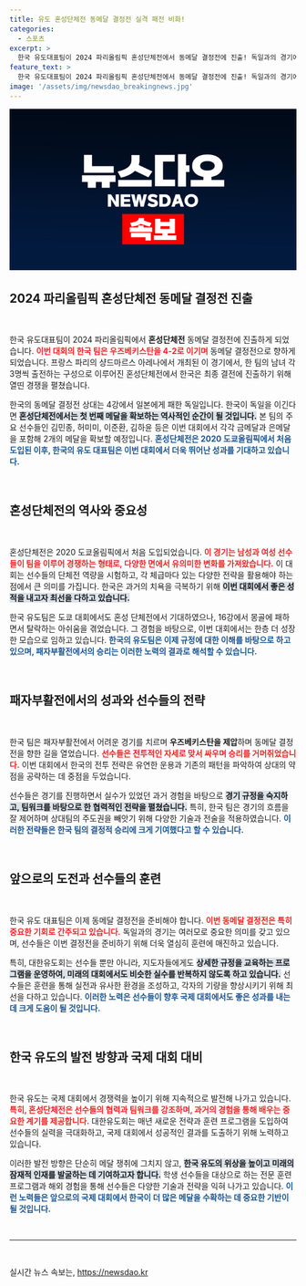 ```yaml
---
title: 유도 혼성단체전 동메달 결정전 실격 패전 비화!
categories:
  - 스포츠
excerpt: >
  한국 유도대표팀이 2024 파리올림픽 혼성단체전에서 동메달 결정전에 진출! 독일과의 경기에서 역사적인 첫 메달을 노린다. 이번 대회에서 한국은 극복과 성장을 통해 새로운 기회를 잡았다.
feature_text: >
  한국 유도대표팀이 2024 파리올림픽 혼성단체전에서 동메달 결정전에 진출! 독일과의 경기에서 역사적인 첫 메달을 노린다. 이번 대회에서 한국은 극복과 성장을 통해 새로운 기회를 잡았다.
image: '/assets/img/newsdao_breakingnews.jpg'
---
```


<p><img src="/assets/img/newsdao_breakingnews.jpg" alt="bookingtag 속보" /></p>

<h2 data-ke-size="size26">2024 파리올림픽 혼성단체전 동메달 결정전 진출</h2>

<p data-ke-size="size16">&nbsp;</p>

<p>한국 유도대표팀이 2024 파리올림픽에서 <b>혼성단체전</b> 동메달 결정전에 진출하게 되었습니다. <b><span style="color: #ee2323;">이번 대회의 한국 팀은 우즈베키스탄을 4-2로 이기며</span></b> 동메달 결정전으로 향하게 되었습니다. 프랑스 파리의 샹드마르스 아레나에서 개최된 이 경기에서, 한 팀의 남녀 각 3명씩 출전하는 구성으로 이루어진 혼성단체전에서 한국은 최종 결전에 진출하기 위해 열띤 경쟁을 펼쳤습니다. </p>

<p>한국의 동메달 결정전 상대는 4강에서 일본에게 패한 독일입니다. 한국이 독일을 이긴다면 <b><span style="background-color: #21538527;">혼성단체전에서는 첫 번째 메달을 확보하는 역사적인 순간이 될 것입니다.</span></b> 본 팀의 주요 선수들인 김민종, 허미미, 이준환, 김하윤 등은 이번 대회에서 각각 금메달과 은메달을 포함해 2개의 메달을 확보할 예정입니다. <b><span style="color: #1a5490;">혼성단체전은 2020 도쿄올림픽에서 처음 도입된 이후, 한국의 유도 대표팀은 이번 대회에서 더욱 뛰어난 성과를 기대하고 있습니다.</span></b></p>

<p data-ke-size="size16">&nbsp;</p>

<h2 data-ke-size="size26">혼성단체전의 역사와 중요성</h2>

<p data-ke-size="size16">&nbsp;</p>

<p>혼성단체전은 2020 도쿄올림픽에서 처음 도입되었습니다. <b><span style="color: #ee2323;">이 경기는 남성과 여성 선수들이 팀을 이루어 경쟁하는 형태로, 다양한 면에서 유의미한 변화를 가져왔습니다.</span></b> 이 대회는 선수들의 단체전 역량을 시험하고, 각 체급마다 있는 다양한 전략을 활용해야 하는 점에서 큰 의미를 가집니다. 한국은 과거의 치욕을 극복하기 위해 <b><span style="background-color: #21538527;">이번 대회에서 좋은 성적을 내고자 최선을 다하고 있습니다.</span></b> </p>

<p>한국 유도팀은 도쿄 대회에서도 혼성 단체전에서 기대하였으나, 16강에서 몽골에 패하면서 탈락하는 아쉬움을 겪었습니다. 그 경험을 바탕으로, 이번 대회에서는 한층 더 성장한 모습으로 임하고 있습니다. <b><span style="color: #1a5490;">한국의 유도팀은 이제 규정에 대한 이해를 바탕으로 하고 있으며, 패자부활전에서의 승리는 이러한 노력의 결과로 해석할 수 있습니다.</span></b></p>

<p data-ke-size="size16">&nbsp;</p>

<h2 data-ke-size="size26">패자부활전에서의 성과와 선수들의 전략</h2>

<p data-ke-size="size16">&nbsp;</p>

<p>한국 팀은 패자부활전에서 어려운 경기를 치르며 <b>우즈베키스탄을 제압</b>하며 동메달 결정전을 향한 길을 열었습니다. <b><span style="color: #ee2323;">선수들은 전투적인 자세로 맞서 싸우며 승리를 거머쥐었습니다.</span></b> 이번 대회에서 한국의 전투 전략은 유연한 운용과 기존의 패턴을 파악하여 상대의 약점을 공략하는 데 중점을 두었습니다. </p>

<p>선수들은 경기를 진행하면서 실수가 있었던 과거 경험을 바탕으로 <b><span style="background-color: #21538527;">경기 규정을 숙지하고, 팀워크를 바탕으로 한 협력적인 전략을 펼쳤습니다.</span></b> 특히, 한국 팀은 경기의 흐름을 잘 제어하며 상대팀의 주도권을 빼앗기 위해 다양한 기술과 전술을 적용하였습니다. <b><span style="color: #1a5490;">이러한 전략들은 한국 팀의 결정적 승리에 크게 기여했다고 할 수 있습니다.</span></b></p>

<p data-ke-size="size16">&nbsp;</p>

<h2 data-ke-size="size26">앞으로의 도전과 선수들의 훈련</h2>

<p data-ke-size="size16">&nbsp;</p>

<p>한국 유도 대표팀은 이제 동메달 결정전을 준비해야 합니다. <b><span style="color: #ee2323;">이번 동메달 결정전은 특히 중요한 기회로 간주되고 있습니다.</span></b> 독일과의 경기는 여러모로 중요한 의미를 갖고 있으며, 선수들은 이번 결정전을 준비하기 위해 더욱 열심히 훈련에 매진하고 있습니다. </p>

<p>특히, 대한유도회는 선수들 뿐만 아니라, 지도자들에게도 <b><span style="background-color: #21538527;">상세한 규정을 교육하는 프로그램을 운영하여, 미래의 대회에서도 비슷한 실수를 반복하지 않도록 하고 있습니다.</span></b> 선수들은 훈련을 통해 실전과 유사한 환경을 조성하고, 각자의 기량을 향상시키기 위해 최선을 다하고 있습니다. <b><span style="color: #1a5490;">이러한 노력은 선수들이 향후 국제 대회에서도 좋은 성과를 내는 데 크게 도움이 될 것입니다.</span></b></p>

<p data-ke-size="size16">&nbsp;</p>

<h2 data-ke-size="size26">한국 유도의 발전 방향과 국제 대회 대비</h2>

<p data-ke-size="size16">&nbsp;</p>

<p>한국 유도는 국제 대회에서 경쟁력을 높이기 위해 지속적으로 발전해 나가고 있습니다. <b><span style="color: #ee2323;">특히, 혼성단체전은 선수들의 협력과 팀워크를 강조하며, 과거의 경험을 통해 배우는 중요한 계기를 제공합니다.</span></b> 대한유도회는 매년 새로운 전략과 훈련 프로그램을 도입하여 선수들의 실력을 극대화하고, 국제 대회에서 성공적인 결과를 도출하기 위해 노력하고 있습니다. </p>

<p>이러한 발전 방향은 단순히 메달 쟁취에 그치지 않고, <b><span style="background-color: #21538527;">한국 유도의 위상을 높이고 미래의 잠재적 인재를 발굴하는 데 기여하고자 합니다.</span></b> 학생 선수들을 대상으로 하는 전문 훈련 프로그램과 해외 경험을 통해 선수들은 다양한 기술과 전략을 익혀 나가고 있습니다. <b><span style="color: #1a5490;">이런 노력들은 앞으로의 국제 대회에서 한국이 더 많은 메달을 수확하는 데 중요한 기반이 될 것입니다.</span></b></p>

<p data-ke-size="size16">&nbsp;</p>

<hr>

<p data-ke-size="size16">&nbsp;</p>
실시간 뉴스 속보는, <a href="https://newsdao.kr" rel="dofollow">https://newsdao.kr</a>


